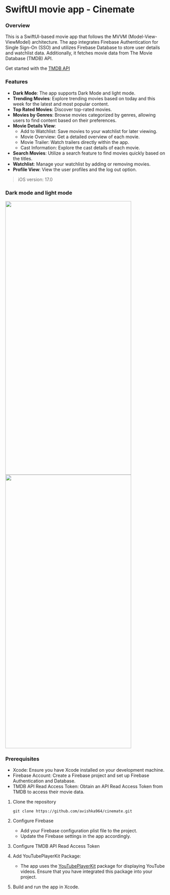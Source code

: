 # SwiftUI movie app - Cinemate

### Overview
This is a SwiftUI-based movie app that follows the MVVM (Model-View-ViewModel) architecture. The app integrates Firebase Authentication for Single Sign-On (SSO) and utilizes Firebase Database to store user details and watchlist data. 
Additionally, it fetches movie data from The Movie Database (TMDB) API.

Get started with the [TMDB API](https://developer.themoviedb.org/docs/getting-started)

### Features
- **Dark Mode**: The app supports Dark Mode and light mode.
- **Trending Movies**: Explore trending movies based on today and this week for the latest and most popular content.
- **Top Rated Movies**: Discover top-rated movies.
- **Movies by Genres**:  Browse movies categorized by genres, allowing users to find content based on their preferences.
- **Movie Details View**:
  - Add to Watchlist: Save movies to your watchlist for later viewing.
  - Movie Overview: Get a detailed overview of each movie.
  - Movie Trailer: Watch trailers directly within the app.
  - Cast Information: Explore the cast details of each movie.
- **Search Movies**:  Utilize a search feature to find movies quickly based on the titles.
- **Watchlist**: Manage your watchlist by adding or removing movies.
- **Profile View**: View the user profiles and the log out option.

> iOS version: 17.0

### Dark mode and light mode
<img src="https://github.com/avishka964/cinemate/assets/62757898/0e4f9670-e2cc-4f88-bf6f-4ffea99364de" width="393" height="852"/>

<img src="https://github.com/avishka964/cinemate/assets/62757898/3841b330-a2c0-4186-8ffe-d7fdb62eccee" width="393" height="852"/>

### Prerequisites
- Xcode: Ensure you have Xcode installed on your development machine.
- Firebase Account: Create a Firebase project and set up Firebase Authentication and Database.
- TMDB API Read Access Token: Obtain an API Read Access Token from TMDB to access their movie data.

1. Clone the repository
    ```
    git clone https://github.com/avishka964/cinemate.git
    ```
2. Configure Firebase
    - Add your Firebase configuration plist file to the project.
    - Update the Firebase settings in the app accordingly.
    
3. Configure TMDB API Read Access Token
   
4. Add YouTubePlayerKit Package:
    - The app uses the [YouTubePlayerKit](https://github.com/SvenTiigi/YouTubePlayerKit) package for displaying YouTube videos. Ensure that you have integrated this package into your project.
   
5. Build and run the app in Xcode.




